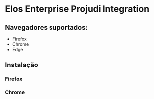 # Elos Enterprise Projudi Integration

## Navegadores suportados:

* Firefox
* Chrome
* Edge

## Instalação

### Firefox

### Chrome


